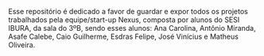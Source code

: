 Esse repositório é dedicado a favor de guardar e expor todos os projetos trabalhados pela equipe/start-up Nexus, composta por alunos do SESI IBURA, da sala do 3ºB, sendo esses alunos: Ana Carolina, Antônio Miranda, Asafe Calebe, Caio Guilherme, Esdras Felipe, José Vinícius e Matheus Oliveira.
